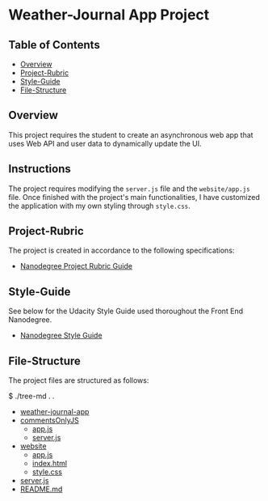 # Weather-Journal App Project

## Table of Contents

* [Overview](#overview)
* [Project-Rubric](#project-rubric)
* [Style-Guide](#style-guide)
* [File-Structure](#file-structure)

## Overview

This project requires the student to create an asynchronous web app that uses Web API and user data to dynamically update the UI. 

## Instructions

The project requires modifying the `server.js` file and the `website/app.js` file. 
Once finished with the project's main functionalities, I have customized the application with my own styling through `style.css`.


## Project-Rubric

The project is created in accordance to the following specifications:

* [Nanodegree Project Rubric Guide](https://review.udacity.com/#!/rubrics/2655/view/)


## Style-Guide

See below for the Udacity Style Guide used thoroughout the Front End Nanodegree.

* [Nanodegree Style Guide](http://udacity.github.io/frontend-nanodegree-styleguide/)


## File-Structure

The project files are structured as follows:

$ ./tree-md .
.
 * [weather-journal-app](./weather-journal-app)
 * [commentsOnlyJS](./commentsOnlyJS)
   * [app.js](./commentsOnlyJS/app.js)
   * [server.js](./commentsOnlyJS/server.js)
 * [website](./website)
   * [app.js](./website/app.js)
   * [index.html](./website/index.html)
   * [style.css](./website/style.css)
 * [server.js](./server.js)
 * [README.md](./README.md)

